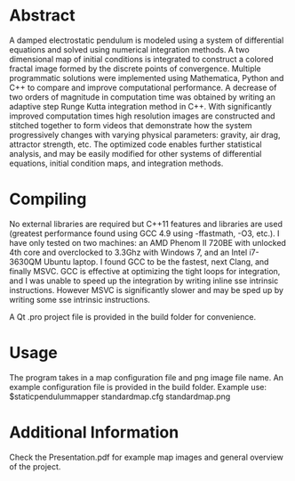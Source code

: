 # Abstract
A damped electrostatic pendulum is modeled using a system of differential equations and solved using numerical integration methods. A two dimensional map of initial conditions is integrated to construct a colored fractal image formed by the discrete points of convergence. Multiple programmatic solutions were implemented using Mathematica, Python and C++ to compare and improve computational performance. A decrease of two orders of magnitude in computation time was obtained by writing an adaptive step Runge Kutta integration method in C++. With significantly improved computation times high resolution images are constructed and stitched together to form videos that demonstrate how the system progressively changes with varying physical parameters: gravity, air drag, attractor strength, etc. The optimized code enables further statistical analysis, and may be easily modified for other systems of differential equations, initial condition maps, and integration methods.

# Compiling
No external libraries are required but C++11 features and libraries are used (greatest performance found using GCC 4.9 using -ffastmath, -O3, etc.). I have only tested on two machines: an AMD Phenom II 720BE with unlocked 4th core and overclocked to 3.3Ghz with Windows 7, and an Intel i7-3630QM Ubuntu laptop. I found GCC to be the fastest, next Clang, and finally MSVC. GCC is effective at optimizing the tight loops for integration, and I was unable to speed up the integration by writing inline sse intrinsic instructions. However MSVC is significantly slower and may be sped up by writing some sse intrinsic instructions.

A Qt .pro project file is provided in the build folder for convenience.

# Usage
The program takes in a map configuration file and png image file name. An example configuration file is provided in the build folder.
Example use:
$staticpendulummapper standardmap.cfg standardmap.png

# Additional Information
Check the Presentation.pdf for example map images and general overview of the project.
